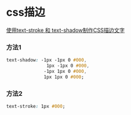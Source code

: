 # css描边

[使用text-stroke 和 text-shadow制作CSS描边文字](http://www.htmleaf.com/ziliaoku/qianduanjiaocheng/201705094501.html)

### 方法1
``` css
text-shadow: -1px -1px 0 #000,
               1px -1px 0 #000,
              -1px 1px 0 #000,
              1px 1px 0 #000;
```

### 方法2
``` css
text-stroke: 1px #000;
```
